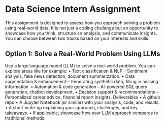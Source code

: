 # Data Science Intern Assignment
This assignment is designed to assess how you approach solving a problem using real-world data. It
is not just a coding challenge but an opportunity to showcase how you think, structure an analysis,
and communicate insights. You can choose between two tracks based on your interests and skills:
## Option 1: Solve a Real-World Problem Using LLMs
Use a large language model (LLM) to solve a real-world problem. You can explore areas like for
example:
• Text classification & NLP – Sentiment analysis, fake news detection, document
summarization.
• Data augmentation & enhancement – Generating synthetic data, filling in missing
information.
• Automation & code generation – AI-powered SQL query generation, chatbot development.
• Decision support & recommendations – Personalized career advice, financial report
insights.
Deliverables
• A github repo
• A Jupyter Notebook (or similar) with your analysis, code, and results.
• A short write-up explaining your approach, challenges, and key takeaways.
• If applicable, showcase how your LLM approach compares to traditional methods.